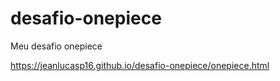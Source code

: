 # desafio-onepiece
Meu desafio onepiece

https://jeanlucasp16.github.io/desafio-onepiece/onepiece.html
